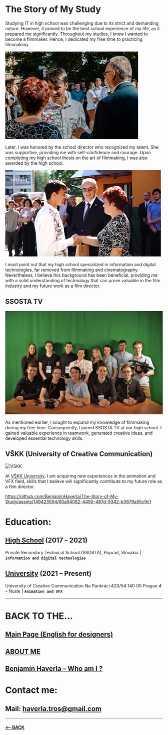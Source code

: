 # The Story of My Study

Studying IT in high school was challenging due to its strict and demanding nature. However, it proved to be the best school experience of my life, as it prepared me significantly. Throughout my studies, I knew I wanted to become a filmmaker. Hence, I dedicated my free time to practicing filmmaking.

![Benjamín Haverla awarded by school director](Images/ssosta_ceremony.png)

Later, I was honored by the school director who recognized my talent. She was supportive, providing me with self-confidence and courage. Upon completing my high school thesis on the art of filmmaking, I was also awarded by the high school.

![Benjamín Haverla awarded by school director](Images/ssosta_ceremony_2.png)

I must point out that my high school specialized in information and digital technologies, far removed from filmmaking and cinematography. Nevertheless, I believe this background has been beneficial, providing me with a solid understanding of technology that can prove valuable in the film industry and my future work as a film director.

## SSOSTA TV

![SSOSTA TV team. Behind them is green screen](Images/ssostatv_green.jpg)

As mentioned earlier, I sought to expand my knowledge of filmmaking during my free time. Consequently, I joined SSOSTA TV at our high school. I gained valuable experience in teamwork, generated creative ideas, and developed essential technology skills.

## VŠKK (University of Creative Communication)

![VSKK](Images/vskk.png)

At [VŠKK University](https://www.vskk.cz/cz), I am acquiring new experiences in the animation and VFX field, skills that I believe will significantly contribute to my future role as a film director.

https://github.com/BenjaminHaverla/The-Story-of-My-Study/assets/149423594/60a94062-4490-487d-9342-b3679a55c9c1

# Education:

## [High School](https://ssosta.edupage.org/?lang=sk) (2017 – 2021)
Private Secondary Technical School (SSOSTA), Poprad, Slovakia | **`Information and digital technologies`**
## [University](https://www.vskk.cz/cz) (2021 – Present)
University of Creative Communication Na Pankráci 420/54 140 00 Prague 4 – Nusle | **`Animation and VFX`**



-------------------------------------------------------------



# BACK TO THE...
## [Main Page (English for designers)](https://github.com/BenjaminHaverla/English-for-designers.git)
## [ABOUT ME](https://github.com/BenjaminHaverla/Main-about-me.git)
## [Benjamín Haverla – Who am I ?](https://github.com/BenjaminHaverla/First-impression.git)
# Contact me:
## **Mail**: haverla.tros@gmail.com

-------------------------------------------------------------

#### [<– BACK](https://github.com/BenjaminHaverla/Main-about-me.git)
